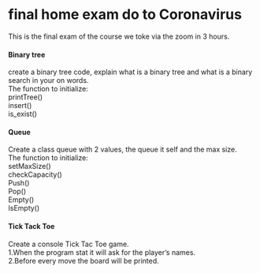 # final home exam do to Coronavirus
This is the final exam of the course we toke via the zoom in 3 hours.

#### Binary tree
create a binary tree code, explain what is a binary tree and what is a binary search in your on words.  
The function to initialize:  
printTree()  
insert()  
is_exist()  

#### Queue
Create a class queue with 2 values, the queue it self and the max size.  
The function to initialize:  
setMaxSize()  
checkCapacity()  
Push()  
Pop()  
Empty()  
IsEmpty()  

#### Tick Tack Toe
Create a console Tick Tac Toe game.  
1.When the program stat it will ask for the player’s names.  
2.Before every move the board will be printed.  
